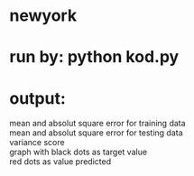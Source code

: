 # newyork


# run by: python kod.py
# output:
mean and absolut square error for training data <br>
mean and absolut square error for testing data <br>
variance score
<br>
graph with black dots as target value <br>
red dots as value predicted
